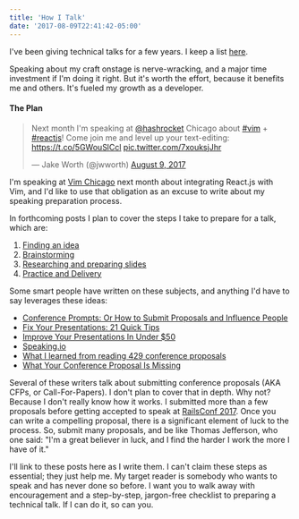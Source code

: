 ```yaml
---
title: 'How I Talk'
date: '2017-08-09T22:41:42-05:00'
---
```


I've been giving technical talks for a few years. I keep a list [here](/about#talks).

Speaking about my craft onstage is nerve-wracking, and a
major time investment if I'm doing it right. But it's worth the
effort, because it benefits me and others. It's fueled my growth as a
developer.

#### The Plan

<blockquote class="twitter-tweet" data-lang="en"><p lang="en" dir="ltr">Next month I&#39;m speaking at <a href="https://twitter.com/hashrocket">@hashrocket</a> Chicago about <a href="https://twitter.com/hashtag/vim?src=hash">#vim</a> + <a href="https://twitter.com/hashtag/reactjs?src=hash">#reactjs</a>! Come join me and level up your text-editing: <a href="https://t.co/5GWouSlCcl">https://t.co/5GWouSlCcl</a> <a href="https://t.co/7xouksjJhr">pic.twitter.com/7xouksjJhr</a></p>&mdash; Jake Worth (@jwworth) <a href="https://twitter.com/jwworth/status/895284804467523584">August 9, 2017</a></blockquote>
<script async src="//platform.twitter.com/widgets.js" charset="utf-8"></script>

I'm speaking at [Vim Chicago](https://www.meetup.com/vim-chicago/) next month
about integrating React.js with Vim, and I'd like to use that obligation as an excuse to
write about my speaking preparation process.

In forthcoming posts I plan to cover the steps I take to prepare for a talk, which
are:

1. [Finding an idea](/how-i-talk-finding-an-idea)
1. [Brainstorming](/how-i-talk-brainstorming)
1. [Researching and preparing slides](/how-i-talk-researching-and-preparing-slides)
1. [Practice and Delivery](/how-i-talk-practice-and-delivery)

Some smart people have written on these subjects, and
anything I'd have to say leverages these ideas:

- [Conference Prompts: Or How to Submit Proposals and Influence People](http://www.noelrappin.com/railsrx/2014/1/18/conference-prompts-or-how-to-submit-proposals-and-influence-people)
- [Fix Your Presentations: 21 Quick Tips](http://www.inc.com/geoffrey-james/how-to-fix-your-presentations-21-tips.html)
- [Improve Your Presentations In Under $50](http://www.railstips.org/blog/archives/2010/05/05/improve-your-presentations-in-under-50/)
- [Speaking.io](http://speaking.io)
- [What I learned from reading 429 conference proposals](http://www.noelrappin.com/railsrx/2014/3/17/what-i-learned-from-reading-429-conference-proposals)
- [What Your Conference Proposal Is Missing](http://www.sarahmei.com/blog/2014/04/07/what-your-conference-proposal-is-missing)

Several of these writers talk about submitting conference proposals (AKA
CFPs, or Call-For-Papers). I don't plan to cover that in depth. Why not?
Because I don't really know how it works. I submitted more than a few proposals
before getting accepted to speak at [RailsConf
2017](http://confreaks.tv/videos/railsconf2017-observing-chance-a-gold-master-test-in-practice).
Once you can write a compelling proposal, there is a significant
element of luck to the process. So, submit many proposals, and be like
Thomas Jefferson, who one said: "I'm a great believer in luck, and I find the
harder I work the more I have of it."

I'll link to these posts here as I write them. I can't claim these steps as
essential; they just help me. My target reader is somebody who
wants to speak and has never done so before. I want you to walk away
with encouragement and a step-by-step, jargon-free checklist to
preparing a technical talk. If I can do it, so can you.
